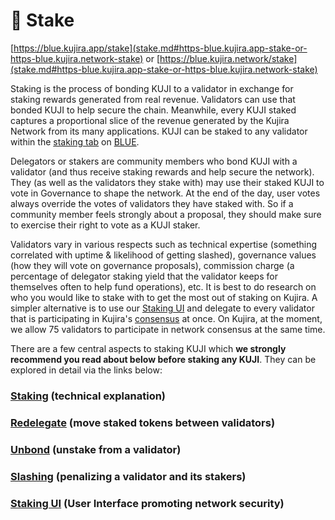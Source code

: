 # 🥩 Stake

[https://blue.kujira.app/stake](stake.md#https-blue.kujira.app-stake-or-https-blue.kujira.network-stake) or [https://blue.kujira.network/stake](stake.md#https-blue.kujira.app-stake-or-https-blue.kujira.network-stake)

Staking is the process of bonding KUJI to a validator in exchange for staking rewards generated from real revenue. Validators can use that bonded KUJI to help secure the chain. Meanwhile, every KUJI staked captures a proportional slice of the revenue generated by the Kujira Network from its many applications. KUJI can be staked to any validator within the [staking tab](https://blue.kujira.app/stake) on [BLUE](./).

Delegators or stakers are community members who bond KUJI with a validator (and thus receive staking rewards and help secure the network). They (as well as the validators they stake with) may use their staked KUJI to vote in Governance to shape the network. At the end of the day, user votes always override the votes of validators they have staked with. So if a community member feels strongly about a proposal, they should make sure to exercise their right to vote as a KUJI staker.

Validators vary in various respects such as technical expertise (something correlated with uptime & likelihood of getting slashed), governance values (how they will vote on governance proposals), commission charge (a percentage of delegator staking yield that the validator keeps for themselves often to help fund operations), etc. It is best to do research on who you would like to stake with to get the most out of staking on Kujira. A simpler alternative is to use our [Staking UI](../../governance/staking/staking-ui.md) and delegate to every validator that is participating in Kujira's [consensus](../../governance/staking/#consensus) at once. On Kujira, at the moment, we allow 75 validators to participate in network consensus at the same time.

There are a few central aspects to staking KUJI which **we strongly recommend you read about below before staking any KUJI**. They can be explored in detail via the links below:

### [Staking](../../governance/staking/) (technical explanation)

### [Redelegate](../../governance/staking/redelegate.md) (move staked tokens between validators)

### [Unbond](../../governance/staking/unbond.md) (unstake from a validator)

### [Slashing](../../governance/staking/slashing.md) (penalizing a validator and its stakers)

### [Staking UI](../../governance/staking/staking-ui.md) (User Interface promoting network security)
